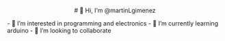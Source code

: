 <p align="center">
# 👋 Hi, I’m @martinLgimenez
</p>
- 👀 I’m interested in programming and electronics
- 🌱 I’m currently learning arduino
- 💞️ I’m looking to collaborate

<!---
martinLgimenez/martinLgimenez is a ✨ special ✨ repository because its `README.md` (this file) appears on your GitHub profile.
You can click the Preview link to take a look at your changes.
--->

